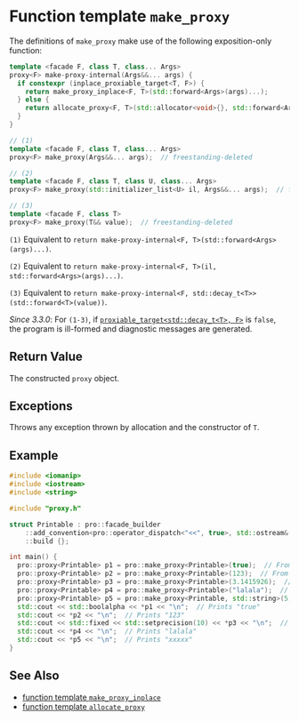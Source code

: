 # Function template `make_proxy`

The definitions of `make_proxy` make use of the following exposition-only function:

```cpp
template <facade F, class T, class... Args>
proxy<F> make-proxy-internal(Args&&... args) {
  if constexpr (inplace_proxiable_target<T, F>) {
    return make_proxy_inplace<F, T>(std::forward<Args>(args)...);
  } else {
    return allocate_proxy<F, T>(std::allocator<void>{}, std::forward<Args>(args)...);
  }
}
```

```cpp
// (1)
template <facade F, class T, class... Args>
proxy<F> make_proxy(Args&&... args);  // freestanding-deleted

// (2)
template <facade F, class T, class U, class... Args>
proxy<F> make_proxy(std::initializer_list<U> il, Args&&... args);  // freestanding-deleted

// (3)
template <facade F, class T>
proxy<F> make_proxy(T&& value);  // freestanding-deleted
```

`(1)` Equivalent to `return make-proxy-internal<F, T>(std::forward<Args>(args)...)`.

`(2)` Equivalent to `return make-proxy-internal<F, T>(il, std::forward<Args>(args)...)`.

`(3)` Equivalent to `return make-proxy-internal<F, std::decay_t<T>>(std::forward<T>(value))`.

*Since 3.3.0*: For `(1-3)`, if [`proxiable_target<std::decay_t<T>, F>`](proxiable_target.md) is `false`, the program is ill-formed and diagnostic messages are generated.

## Return Value

The constructed `proxy` object.

## Exceptions

Throws any exception thrown by allocation and the constructor of `T`.

## Example

```cpp
#include <iomanip>
#include <iostream>
#include <string>

#include "proxy.h"

struct Printable : pro::facade_builder
    ::add_convention<pro::operator_dispatch<"<<", true>, std::ostream&(std::ostream&) const>
    ::build {};

int main() {
  pro::proxy<Printable> p1 = pro::make_proxy<Printable>(true);  // From bool
  pro::proxy<Printable> p2 = pro::make_proxy<Printable>(123);  // From int
  pro::proxy<Printable> p3 = pro::make_proxy<Printable>(3.1415926);  // From double
  pro::proxy<Printable> p4 = pro::make_proxy<Printable>("lalala");  // From const char*
  pro::proxy<Printable> p5 = pro::make_proxy<Printable, std::string>(5, 'x');  // From a in-place constructed string
  std::cout << std::boolalpha << *p1 << "\n";  // Prints "true"
  std::cout << *p2 << "\n";  // Prints "123"
  std::cout << std::fixed << std::setprecision(10) << *p3 << "\n";  // Prints "3.1415926000"
  std::cout << *p4 << "\n";  // Prints "lalala"
  std::cout << *p5 << "\n";  // Prints "xxxxx"
}
```

## See Also

- [function template `make_proxy_inplace`](make_proxy_inplace.md)
- [function template `allocate_proxy`](allocate_proxy.md)
